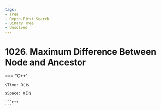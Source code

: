 ```yaml
---
tags:
- Tree
- Depth-First Search
- Binary Tree
- Unsolved
---
```



# 1026. Maximum Difference Between Node and Ancestor

=== "C++"

    $Time: O()$

    $Space: O()$

    ```c++
    ```